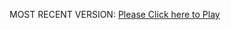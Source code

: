 MOST RECENT VERSION: [Please Click here to Play](https://rawcdn.githack.com/alperenbutun/Flying-3d/f3ddfc2/index.html)
